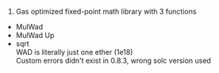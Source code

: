 1. Gas optimized fixed-point math library with 3 functions  
  
- MulWad  
- MulWad Up  
- sqrt  
WAD is literally just one ether (1e18)  
Custom errors didn't exist in 0.8.3, wrong solc version used   